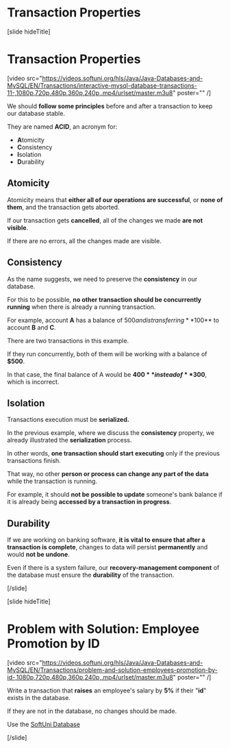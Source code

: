 # Transaction Properties

[slide hideTitle]

# Transaction Properties

[video src="https://videos.softuni.org/hls/Java/Java-Databases-and-MySQL/EN/Transactions/interactive-mysql-database-transactions-11-,1080p,720p,480p,360p,240p,.mp4/urlset/master.m3u8" poster="" /]

We should **follow some principles** before and after a transaction to keep our database stable.

They are named **ACID**, an acronym for:
- **A**tomicity
- **C**onsistency
- **I**solation
- **D**urability

## Atomicity 

Atomicity means that **either all of our operations are successful**, or **none of them**, and the transaction gets aborted.

If our transaction gets **cancelled**, all of the changes we made **are not visible**.

If there are no errors, all the changes made are visible.

## Consistency

As the name suggests, we need to preserve the **consistency** in our database. 

For this to be possible, **no other transaction should be concurrently running** when there is already a running transaction.

For example, account **A** has a balance of $500 and is transferring **$100** to account **B** and **C**.

There are two transactions in this example. 

If they run concurrently, both of them will be working with a balance of **$500**.

In that case, the final balance of A would be **$400** instead of **$300**, which is incorrect.

## Isolation

Transactions execution must be **serialized.**

In the previous example, where we discuss the **consistency** property, we already illustrated the **serialization** process.

In other words, **one transaction should start executing** only if the previous transactions finish.

That way, no other **person or process can change any part of the data** while the transaction is running.

For example, it should **not be possible to update** someone's bank balance if it is already being **accessed by a transaction in progress**.


## Durability

If we are working on banking software, **it is vital to ensure that after a transaction is complete**, changes to data will persist **permanently** and would **not be undone**.

Even if there is a system failure, our **recovery-management component** of the database must ensure the **durability** of the transaction.

[/slide]

[slide hideTitle]
# Problem with Solution: Employee Promotion by ID

[video src="https://videos.softuni.org/hls/Java/Java-Databases-and-MySQL/EN/Transactions/problem-and-solution-employees-promotion-by-id-,1080p,720p,480p,360p,240p,.mp4/urlset/master.m3u8" poster="" /]

Write a transaction that **raises** an employee's salary by **5%** if their "**id**" exists in the database.

If they are not in the database, no changes should be made.

Use the [SoftUni Database](https://videos.softuni.org/resources/java/java-mysql/soft_uni_database_database_programmability_lab.zip)

[/slide]

